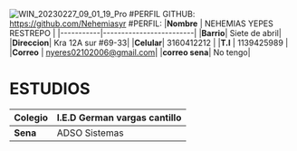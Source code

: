 ![WIN_20230227_09_01_19_Pro](https://user-images.githubusercontent.com/126476469/221583945-c5764c6a-fbda-4af0-8214-cc2f043da8aa.jpg)
#PERFIL GITHUB:
https://github.com/Nehemiasyr
#PERFIL:
|**Nombre** | NEHEMIAS YEPES RESTREPO |
|-----------|-------------------------|
|**Barrio**| Siete de abril|
|**Direccion**| Kra 12A sur #69-33|
|**Celular**| 3160412212       |
|**T.I**    | 1139425989         |
|**Correo** | nyeres02102006@gmail.com|
|**correo sena**| No tengo|


# ESTUDIOS
|**Colegio**| I.E.D German vargas cantillo  |
|-----------|-------------------------------|
|**Sena**   | ADSO Sistemas|
